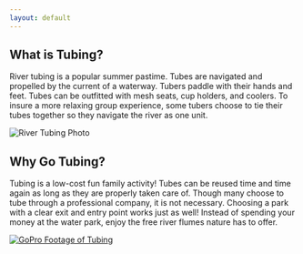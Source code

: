 ```yaml
---
layout: default
---
```


## **What is Tubing?**
River tubing is a popular summer pastime. Tubes are navigated and propelled by the current of a waterway. Tubers paddle with their hands and feet. Tubes can be outfitted with mesh seats, cup holders, and coolers. To insure a more relaxing group experience, some tubers choose to tie their tubes together so they navigate the river as one unit.

![River Tubing Photo](https://res-1.cloudinary.com/zozi/image/upload/s--OCLRGqpq--/t_637_w_opt/v1/z/p/deals/5617/widescreen_photos/70028/new-braunfels-river-tubing-comal-inner-tube-run)

## **Why Go Tubing?**
Tubing is a low-cost fun family activity! Tubes can be reused time and time again as long as they are properly taken care of. Though many choose to tube through a professional company, it is not necessary. Choosing a park with a clear exit and entry point works just as well! Instead of spending your money at the water park, enjoy the free river flumes nature has to offer.



[![GoPro Footage of Tubing](http://img.youtube.com/vi/vEmVPbwCKxs/0.jpg)](http://www.youtube.com/watch?v=vEmVPbwCKxs)

